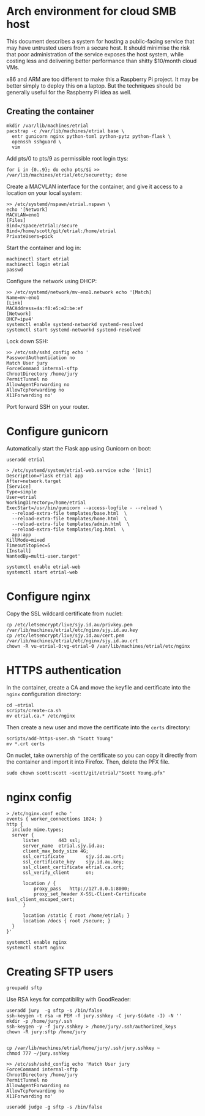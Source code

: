 # Arch environment for cloud SMB host

This document describes a system for hosting a public-facing service that may
have untrusted users from a secure host. It should minimise the risk that poor
administration of the service exposes the host system, while costing less and
delivering better performance than shitty $10/month cloud VMs.

x86 and ARM are too different to make this a Raspberry Pi project. It may be
better simply to deploy this on a laptop. But the techniques should be generally
useful for the Raspberry Pi idea as well.

## Creating the container

    mkdir /var/lib/machines/etrial
    pacstrap -c /var/lib/machines/etrial base \
      entr gunicorn nginx python-toml python-pytz python-flask \
      openssh sshguard \
      vim

Add pts/0 to pts/9 as permissible root login ttys:

    for i in {0..9}; do echo pts/$i >> /var/lib/machines/etrial/etc/securetty; done

Create a MACVLAN interface for the container, and give it access to a location
on your local system:

    >> /etc/systemd/nspawn/etrial.nspawn \
    echo '[Network]
    MACVLAN=eno1
    [Files]
    Bind=/space/etrial:/secure
    Bind=/home/scott/git/etrial:/home/etrial
    PrivateUsers=pick

Start the container and log in:

    machinectl start etrial
    machinectl login etrial
    passwd

Configure the network using DHCP:

    >> /etc/systemd/network/mv-eno1.network echo '[Match]
    Name=mv-eno1
    [Link]
    MACAddress=4a:f0:e5:e2:be:ef
    [Network]
    DHCP=ipv4'
    systemctl enable systemd-networkd systemd-resolved
    systemctl start systemd-networkd systemd-resolved

Lock down SSH:

    >> /etc/ssh/sshd_config echo '
    PasswordAuthentication no
    Match User jury
    ForceCommand internal-sftp
    ChrootDirectory /home/jury
    PermitTunnel no
    AllowAgentForwarding no
    AllowTcpForwarding no
    X11Forwarding no'

Port forward SSH on your router.

# Configure gunicorn

Automatically start the Flask app using Gunicorn on boot:

    useradd etrial

    > /etc/systemd/system/etrial-web.service echo '[Unit]
    Description=Flask etrial app
    After=network.target
    [Service]
    Type=simple
    User=etrial
    WorkingDirectory=/home/etrial
    ExecStart=/usr/bin/gunicorn --access-logfile - --reload \
      --reload-extra-file templates/base.html  \
      --reload-extra-file templates/home.html  \
      --reload-extra-file templates/admin.html  \
      --reload-extra-file templates/log.html  \
      app:app
    KillMode=mixed
    TimeoutStopSec=5
    [Install]
    WantedBy=multi-user.target'

    systemctl enable etrial-web
    systemctl start etrial-web

# Configure nginx

Copy the SSL wildcard certificate from nuclet:

    cp /etc/letsencrypt/live/sjy.id.au/privkey.pem /var/lib/machines/etrial/etc/nginx/sjy.id.au.key
    cp /etc/letsencrypt/live/sjy.id.au/cert.pem /var/lib/machines/etrial/etc/nginx/sjy.id.au.crt
    chown -R vu-etrial-0:vg-etrial-0 /var/lib/machines/etrial/etc/nginx

# HTTPS authentication

In the container, create a CA and move the keyfile and certificate into the
`nginx` configuration directory:

    cd ~etrial
    scripts/create-ca.sh
    mv etrial.ca.* /etc/nginx

Then create a new user and move the certificate into the `certs` directory:

    scripts/add-https-user.sh "Scott Young"
    mv *.crt certs

On nuclet, take ownership of the certificate so you can copy it directly from
the container and import it into Firefox. Then, delete the PFX file.

    sudo chown scott:scott ~scott/git/etrial/"Scott Young.pfx"

# nginx config

    > /etc/nginx.conf echo '
    events { worker_connections 1024; }
    http {
      include mime.types;
      server {
          listen       443 ssl;
          server_name  etrial.sjy.id.au;
          client_max_body_size 4G;
          ssl_certificate        sjy.id.au.crt;
          ssl_certificate_key    sjy.id.au.key;
          ssl_client_certificate etrial.ca.crt;
          ssl_verify_client      on;

          location / {
              proxy_pass   http://127.0.0.1:8000;
              proxy_set_header X-SSL-Client-Certificate $ssl_client_escaped_cert;
          }

          location /static { root /home/etrial; }
          location /docs { root /secure; }
      }
    }'

    systemctl enable nginx
    systemctl start nginx

# Creating SFTP users

    groupadd sftp

Use RSA keys for compatibility with GoodReader:

    useradd jury  -g sftp -s /bin/false
    ssh-keygen -t rsa -m PEM -f jury.sshkey -C jury-$(date -I) -N ''
    mkdir -p /home/jury/.ssh
    ssh-keygen -y -f jury.sshkey > /home/jury/.ssh/authorized_keys
    chown -R jury:sftp /home/jury


    cp /var/lib/machines/etrial/home/jury/.ssh/jury.sshkey ~
    chmod 777 ~/jury.sshkey

    >> /etc/ssh/sshd_config echo 'Match User jury
    ForceCommand internal-sftp
    ChrootDirectory /home/jury
    PermitTunnel no
    AllowAgentForwarding no
    AllowTcpForwarding no
    X11Forwarding no'

    useradd judge -g sftp -s /bin/false




